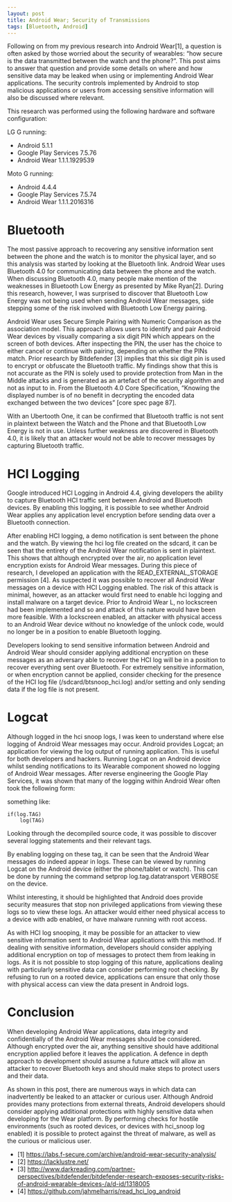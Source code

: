 ```yaml
---
layout: post
title: Android Wear; Security of Transmissions
tags: [Bluetooth, Android]
---
```

Following on from my previous research into Android Wear[1], a question is often asked by those worried about the security of wearables: “how secure is the data transmitted between the watch and the phone?”. This post aims to answer that question and provide some details on where and how sensitive data may be leaked when using or implementing Android Wear applications. The security controls implemented by Android to stop malicious applications or users from accessing sensitive information will also be discussed where relevant.

This research was performed using the following hardware and software configuration:

LG G running:
- Android 5.1.1
- Google Play Services 7.5.76
- Android Wear 1.1.1.1929539

Moto G running:
- Android 4.4.4
- Google Play Services 7.5.74
- Android Wear 1.1.1.2016316

# Bluetooth

The most passive approach to recovering any sensitive information sent between the phone and the watch is to monitor the physical layer, and so this analysis was started by looking at the Bluetooth link. Android Wear uses Bluetooth 4.0 for communicating data between the phone and the watch. When discussing Bluetooth 4.0, many people make mention of the weaknesses in Bluetooth Low Energy as presented by Mike Ryan[2]. During this research, however, I was surprised to discover that Bluetooth Low Energy was not being used when sending Android Wear messages, side stepping some of the risk involved with Bluetooth Low Energy pairing.

Android Wear uses Secure Simple Pairing with Numeric Comparison as the association model. This approach allows users to identify and pair Android Wear devices by visually comparing a six digit PIN which appears on the screen of both devices. After inspecting the PIN, the user has the choice to either cancel or continue with pairing, depending on whether the PINs match. Prior research by Bitdefender [3] implies that this six digit pin is used to encrypt or obfuscate the Bluetooth traffic. My findings show that this is not accurate as the PIN is solely used to provide protection from Man in the Middle attacks and is generated as an artefact of the security algorithm and not as input to in. From the Bluetooth 4.0 Core Specification, “Knowing the displayed number is of no benefit in decrypting the encoded data exchanged between the two devices” [core spec page 87].

With an Ubertooth One, it can be confirmed that Bluetooth traffic is not sent in plaintext between the Watch and the Phone and that Bluetooth Low Energy is not in use. Unless further weakness are discovered in Bluetooth 4.0, it is likely that an attacker would not be able to recover messages by capturing Bluetooth traffic.

# HCI Logging

Google introduced HCI Logging in Android 4.4, giving developers the ability to capture Bluetooth HCI traffic sent between Android and Bluetooth devices. By enabling this logging, it is possible to see whether Android Wear applies any application level encryption before sending data over a Bluetooth connection.

After enabling HCI logging, a demo notification is sent between the phone and the watch. By viewing the hci log file created on the sdcard, it can be seen that the entirety of the Android Wear notification is sent in plaintext. This shows that although encrypted over the air, no application level encryption exists for Android Wear messages. During this piece of research, I developed an application with the READ_EXTERNAL_STORAGE permission [4]. As suspected it was possible to recover all Android Wear messages on a device with HCI Logging enabled. The risk of this attack is minimal, however, as an attacker would first need to enable hci logging and install malware on a target device. Prior to Android Wear L, no lockscreen had been implemented and so and attack of this nature would have been more feasible. With a lockscreen enabled, an attacker with physical access to an Android Wear device without no knowledge of the unlock code, would no longer be in a position to enable Bluetooth logging.

Developers looking to send sensitive information between Android and Android Wear should consider applying additional encryption on these messages as an adversary able to recover the HCI log will be in a position to recover everything sent over Bluetooth. For extremely sensitive information, or when encryption cannot be applied, consider checking for the presence of the HCI log file (/sdcard/btsnoop_hci.log) and/or setting and only sending data if the log file is not present.

# Logcat

Although logged in the hci snoop logs, I was keen to understand where else logging of Android Wear messages may occur. Android provides Logcat; an application for viewing the log output of running application. This is useful for both developers and hackers. Running Logcat on an Android device whilst sending notifications to its Wearable component showed no logging of Android Wear messages. After reverse engineering the Google Play Services, it was shown that many of the logging within Android Wear often took the following form:

something like:
```
if(log.TAG)
    log(TAG)
```

Looking through the decompiled source code, it was possible to discover several logging statements and their relevant tags.

By enabling logging on these tag, it can be seen that the Android Wear messages do indeed appear in logs. These can be viewed by running Logcat on the Android device (either the phone/tablet or watch). This can be done by running the command setprop log.tag.datatransport VERBOSE on the device.

Whilst interesting, it should be highlighted that Android does provide security measures that stop non privileged applications from viewing these logs so to view these logs. An attacker would either need physical access to a device with adb enabled, or have malware running with root access.

As with HCI log snooping, it may be possible for an attacker to view sensitive information sent to Android Wear applications with this method. If dealing with sensitive information, developers should consider applying additional encryption on top of messages to protect them from leaking in logs. As it is not possible to stop logging of this nature, applications dealing with particularly sensitive data can consider performing root checking. By refusing to run on a rooted device, applications can ensure that only those with physical access can view the data present in Android logs.

# Conclusion

When developing Android Wear applications, data integrity and confidentially of the Android Wear messages should be considered. Although encrypted over the air, anything sensitive should have additional encryption applied before it leaves the application. A defence in depth approach to development should assume a future attack will allow an attacker to recover Bluetooth keys and should make steps to protect users and their data.

As shown in this post, there are numerous ways in which data can inadvertently be leaked to an attacker or curious user. Although Android provides many protections from external threats, Android developers should consider applying additional protections with highly sensitive data when developing for the Wear platform. By performing checks for hostile environments (such as rooted devices, or devices with hci_snoop log enabled) it is possible to protect against the threat of malware, as well as the curious or malicious user.

- [1] <https://labs.f-secure.com/archive/android-wear-security-analysis/>
- [2] <https://lacklustre.net/>
- [3] <http://www.darkreading.com/partner-perspectives/bitdefender/bitdefender-research-exposes-security-risks-of-android-wearable-devices-/a/d-id/1318005>
- [4] <https://github.com/jahmelharris/read_hci_log_android>
